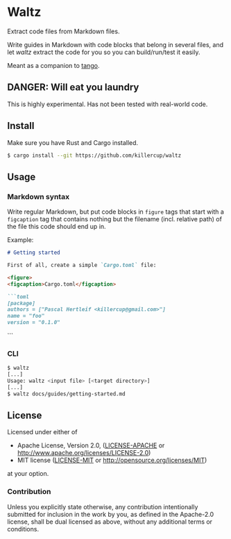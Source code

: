 # Waltz

Extract code files from Markdown files.

Write guides in Markdown with code blocks that belong in several files, and let _waltz_ extract the code for you so you can build/run/test it easily.

Meant as a companion to [tango].

[tango]: https://github.com/pnkfelix/tango

## DANGER: Will eat you laundry

This is highly experimental. Has not been tested with real-world code.

## Install

Make sure you have Rust and Cargo installed.

```bash
$ cargo install --git https://github.com/killercup/waltz
```

## Usage

### Markdown syntax

Write regular Markdown, but put code blocks in `figure` tags that start with a `figcaption` tag that contains nothing but the filename (incl. relative path) of the file this code should end up in.

Example:

```markdown
# Getting started

First of all, create a simple `Cargo.toml` file:

<figure>
<figcaption>Cargo.toml</figcaption>

```toml
[package]
authors = ["Pascal Hertleif <killercup@gmail.com>"]
name = "foo"
version = "0.1.0"
```

</figure>
```

### CLI

```bash
$ waltz
[...]
Usage: waltz <input file> [<target directory>]
[...]
$ waltz docs/guides/getting-started.md
```

## License

Licensed under either of

- Apache License, Version 2.0, ([LICENSE-APACHE](LICENSE-APACHE) or <http://www.apache.org/licenses/LICENSE-2.0>)
- MIT license ([LICENSE-MIT](LICENSE-MIT) or <http://opensource.org/licenses/MIT>)

at your option.

### Contribution

Unless you explicitly state otherwise, any contribution intentionally
submitted for inclusion in the work by you, as defined in the Apache-2.0
license, shall be dual licensed as above, without any additional terms or
conditions.